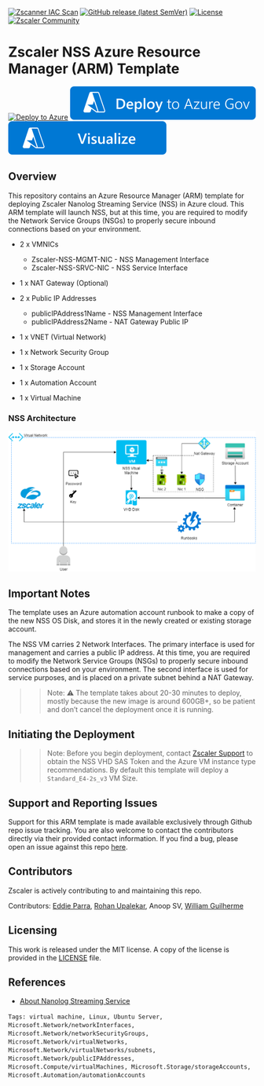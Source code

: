 [![Zscanner IAC Scan](https://github.com/zscaler/nss-azure-deploy/actions/workflows/ci.yml/badge.svg)](https://github.com/zscaler/nss-azure-deploy/actions/workflows/ci.yml)
[![GitHub release (latest SemVer)](https://img.shields.io/github/v/release/zscaler/nss-azure-deploy)](https://github.com/zscaler/nss-azure-deploy/releases)
[![License](https://img.shields.io/github/license/zscaler/nss-azure-deploy?color=blue)](https://github.com/zscaler/nss-azure-deploy/blob/master/LICENSE)
[![Zscaler Community](https://img.shields.io/badge/zscaler-community-blue)](https://community.zscaler.com/)
# Zscaler NSS Azure Resource Manager (ARM) Template

[![Deploy to Azure](https://aka.ms/deploytoazurebutton)](https://portal.azure.com/#create/Microsoft.Template/uri/https%3A%2F%2Fraw.githubusercontent.com%2Fzscaler%2Fnss-azure-deploy%2Fmaster%2Fazuredeploy.json)
[![Deploy to Azure](https://raw.githubusercontent.com/Azure/azure-quickstart-templates/master/1-CONTRIBUTION-GUIDE/images/deploytoazuregov.svg)](https://portal.azure.com/#create/Microsoft.Template/uri/https%3A%2F%2Fraw.githubusercontent.com%2Fzscaler%2Fnss-azure-deploy%2Fmaster%2Fazuredeploy.json)
[![Visualize](https://raw.githubusercontent.com/Azure/azure-quickstart-templates/master/1-CONTRIBUTION-GUIDE/images/visualizebutton.svg?sanitize=true)](http://armviz.io/#/?load=https%3A%2F%2Fraw.githubusercontent.com%2Fzscaler%2Fnss-azure-deploy%2Fmaster%2Fazuredeploy.json)

## Overview

This repository contains an Azure Resource Manager (ARM) template for deploying Zscaler Nanolog Streaming Service (NSS) in Azure cloud.  This ARM template will launch NSS, but at this time, you are required to modify the Network Service Groups (NSGs) to properly secure inbound connections based on your environment.

- 2 x VMNICs
  - Zscaler-NSS-MGMT-NIC - NSS Management Interface
  - Zscaler-NSS-SRVC-NIC - NSS Service Interface

- 1 x NAT Gateway (Optional)
- 2 x Public IP Addresses
  - publicIPAddress1Name - NSS Management Interface
  - publicIPAddress2Name - NAT Gateway Public IP

- 1 x VNET (Virtual Network)
- 1 x Network Security Group
- 1 x Storage Account
- 1 x Automation Account
- 1 x Virtual Machine

### NSS Architecture

![Architecture](assets/znss-azurerm-architecture.png)

## Important Notes

The template uses an Azure automation account runbook to make a copy of the new NSS OS Disk, and stores it in the newly created or existing storage account.

The NSS VM carries 2 Network Interfaces. The primary interface is used for management and carries a public IP address. At this time, you are required to modify the Network Service Groups (NSGs) to properly secure inbound connections based on your environment. The second interface is used for service purposes, and is placed on a private subnet behind a NAT Gateway.

>> Note: :warning: The template takes about 20-30 minutes to deploy, mostly because the new image is around 600GB+, so be patient and don’t cancel the deployment once it is running.

## Initiating the Deployment

>> Note: Before you begin deployment, contact [Zscaler Support](https://help.zscaler.com/login-tickets) to obtain the NSS VHD SAS Token and the Azure VM instance type recommendations. By default this template will deploy a ``Standard_E4-2s_v3`` VM Size.

## Support and Reporting Issues

Support for this ARM template is made available exclusively through Github repo issue tracking.  You are also welcome to contact the contributors directly via their provided contact information.  If you find a bug, please open an issue against this repo [here](https://github.com/zscaler/nss-azure-deploy/issues).

## Contributors

Zscaler is actively contributing to and maintaining this repo.

  Contributors:
  [Eddie Parra](https://github.com/eparra), [Rohan Upalekar](https://github.com/rohan-zscaler), Anoop SV, [William Guilherme](https://github.com/willguibr)

## Licensing

This work is released under the MIT license. A copy of the license is provided in the [LICENSE](https://github.com/zscaler/nss-azure-deploy/blob/master/LICENSE) file.

## References

- [About Nanolog Streaming Service](https://help.zscaler.com/zia/about-nanolog-streaming-service)

`Tags: virtual machine, Linux, Ubuntu Server, Microsoft.Network/networkInterfaces, Microsoft.Network/networkSecurityGroups, Microsoft.Network/virtualNetworks, Microsoft.Network/virtualNetworks/subnets, Microsoft.Network/publicIPAddresses, Microsoft.Compute/virtualMachines, Microsoft.Storage/storageAccounts, Microsoft.Automation/automationAccounts`
